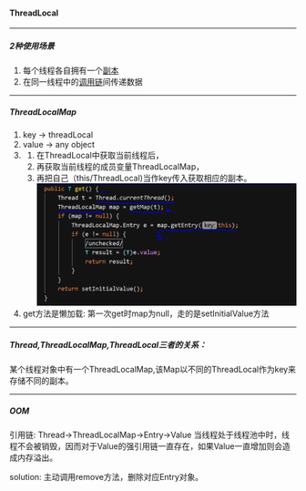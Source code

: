 #### ThreadLocal 

---
##### 2种使用场景
1. 每个线程各自拥有一个[副本](ThreadLocalDemo1.java)
2. 在同一线程中的[调用链](ThreadLocalDemo2.java)间传递数据

---
##### ThreadLocalMap
1. key -> threadLocal
2. value -> any object
3. 1. 在ThreadLocal中获取当前线程后，
   2. 再获取当前线程的成员变量ThreadLocalMap，
   3. 再把自己（this/ThreadLocal)当作key传入获取相应的副本。
![avatar](../../../../resources/ThreadLocalMap.PNG)
4. get方法是懒加载: 第一次get时map为null，走的是setInitialValue方法

---
##### Thread,ThreadLocalMap,ThreadLocal三者的关系：
某个线程对象中有一个ThreadLocalMap,该Map以不同的ThreadLocal作为key来存储不同的副本。

---
##### OOM
引用链: Thread->ThreadLocalMap->Entry->Value
当线程处于线程池中时，线程不会被销毁，因而对于Value的强引用链一直存在，如果Value一直增加则会造成内存溢出。

solution: 主动调用remove方法，删除对应Entry对象。

